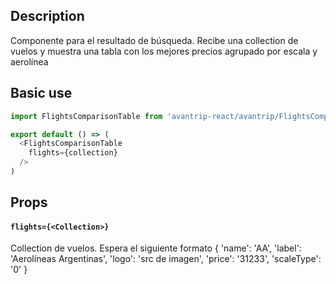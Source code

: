 ## Description
Componente para el resultado de búsqueda. Recibe una collection de vuelos y muestra una tabla con los mejores precios agrupado por escala y aerolínea

## Basic use

```javascript
import FlightsComparisonTable from 'avantrip-react/avantrip/FlightsComparisonTable';

export default () => (
  <FlightsComparisonTable
    flights={collection}
  />
)
```


## Props

#### `flights={<Collection>}`
Collection de vuelos. Espera el siguiente formato
{
  'name': 'AA',
  'label': 'Aerolíneas Argentinas',
  'logo': 'src de imagen',
  'price': '31233',
  'scaleType': '0'
}
